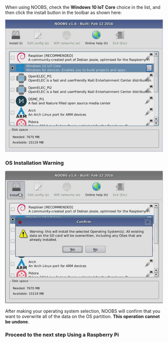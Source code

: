 When using NOOBS, check the **Windows 10 IoT Core** choice in the list, and then click the install button in the toolbar as shown here:

![NOOBS on Pi2 IoT Core](/Resources/images/noobs/noobs-on-pi2-iot-core.jpg)

### OS Installation Warning

![NOOBS SD Warning](/Resources/images/noobs/noobs-sd-warning.jpg)

After making your operating system selection, NOOBS will confirm that you want to overwrite all of the data on the OS partition. **This operation cannot be undone**. 

### Proceed to the next step **Using a Raspberry Pi**


